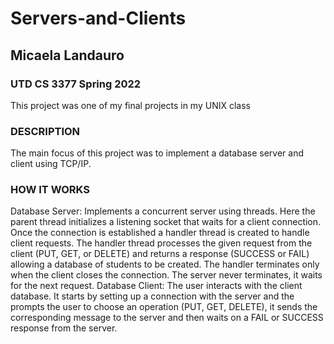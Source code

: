 # Servers-and-Clients
## Micaela Landauro
### UTD CS 3377 Spring 2022
This project was one of my final projects in my UNIX class

### DESCRIPTION
  The main focus of this project was to implement a database server and client using TCP/IP.
  
### HOW IT WORKS
  Database Server: Implements a concurrent server using threads. Here the parent thread
    initializes a listening socket that waits for a client connection. Once the connection
    is established a handler thread is created to handle client requests. The handler thread
    processes the given request from the client (PUT, GET, or DELETE) and returns a response
    (SUCCESS or FAIL) allowing a database of students to be created. The handler terminates
    only when the client closes the connection. The server never terminates, it waits for the
    next request.
  Database Client: The user interacts with the client database. It starts by setting up a
    connection with the server and the prompts the user to choose an operation (PUT, GET,
    DELETE), it sends the corresponding message to the server and then waits on a FAIL or 
    SUCCESS response from the server.
  

